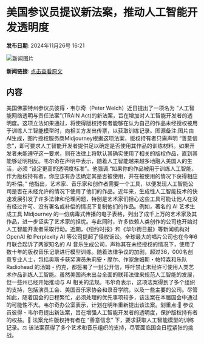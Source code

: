 # ​美国参议员提议新法案，推动人工智能开发透明度

**发布日期**: 2024年11月26号 16:21

![新闻图片](https://pic.chinaz.com/picmap/202304251756303409_0.jpg)

**新闻链接**: [点击查看原文](https://www.aibase.com/zh/news/13494)

## 内容

美国佛蒙特州参议员彼得・韦尔奇（Peter Welch）近日提出了一项名为 “人工智能网络透明与责任法案”(TRAIN Act)的新法案，旨在增加对人工智能开发者的透明度。这项立法如果通过，将使得版权持有者能够在认为自己的作品未经授权被用于训练人工智能模型时，向相关方发出传票，以获取训练记录。图源备注:图片由AI生成，图片授权服务商Midjourney根据这项法案，版权持有者只需声明 “善意信念”，即可要求人工智能开发者提供足以确定是否使用其作品的训练材料。如果开发者未能遵守这一要求，则在法律上将默认其确实使用了相关的版权作品，直到其能够证明相反。韦尔奇在声明中表示，随着人工智能越来越多地融入美国人的生活，必须 “设定更高的透明度标准”。他强调:“如果你的作品被用于训练人工智能，作为版权持有者，你应该有办法确定其是否被使用，并在被使用的情况下获得相应的补偿。” 他指出，艺术家、音乐家和创作者需要一个工具，以便发现人工智能公司是否在未经允许的情况下使用了他们的作品。近年来，生成性人工智能技术的快速发展引发了许多法律和伦理问题，特别是艺术家们担心这些工具可能让他人在没有经过许可、没有署名或补偿的情况下复制他们的作品。例如，著名的 AI 艺术生成工具 Midjourney 的一份病毒式传播的电子表格，列出了成千上万的艺术家及其作品，进一步证实了艺术家的担忧。与此同时，许多依赖人类创作的公司也开始对人工智能开发者采取行动。近期，《纽约时报》和《华尔街日报》等新闻机构对 OpenAI 和 Perplexity AI 等公司提起了侵权诉讼。全球最大的唱片公司也在今年6月联合起诉了两家知名的 AI 音乐生成公司，声称其在未经授权的情况下，使用了数十年的版权音乐记录进行模型训练。随着法律争议的加剧，超过36，000名创意专业人士，包括奥斯卡获奖演员朱莉安・摩尔、作家詹姆斯・帕特森和乐队 Radiohead 的汤姆・约克，都签署了一封公开信，呼吁禁止未经许可使用人类艺术作品训练人工智能。虽然美国尚未出台全面的联邦法律来规范人工智能的发展，但一些州已经开始推动与 AI 相关的法规。韦尔奇表示，这项法案得到了多个组织的支持，包括演员工会、美国音乐家协会和录音学院，以及一些主要的公司。尽管如此，随着国会的日程繁忙，必须处理的优先事项较多，该法案在本届国会中通过的可能性不大。韦尔奇办公室表示，计划在明年重新提出该法案。划重点:📄 参议员彼得・韦尔奇提出新法案，旨在增强人工智能开发者的透明度，保护版权持有者的权益。🎨 法案允许版权持有者在 “善意信念” 下，要求获取人工智能模型的训练记录。⚖️ 该法案获得了多个艺术和音乐组织的支持，尽管面临国会日程紧张的挑战。
